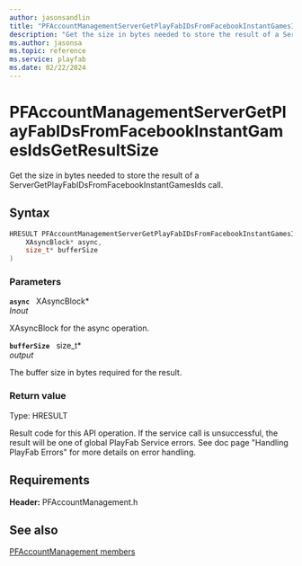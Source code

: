 ```yaml
---
author: jasonsandlin
title: "PFAccountManagementServerGetPlayFabIDsFromFacebookInstantGamesIdsGetResultSize"
description: "Get the size in bytes needed to store the result of a ServerGetPlayFabIDsFromFacebookInstantGamesIds call."
ms.author: jasonsa
ms.topic: reference
ms.service: playfab
ms.date: 02/22/2024
---
```


# PFAccountManagementServerGetPlayFabIDsFromFacebookInstantGamesIdsGetResultSize  

Get the size in bytes needed to store the result of a ServerGetPlayFabIDsFromFacebookInstantGamesIds call.  

## Syntax  
  
```cpp
HRESULT PFAccountManagementServerGetPlayFabIDsFromFacebookInstantGamesIdsGetResultSize(  
    XAsyncBlock* async,  
    size_t* bufferSize  
)  
```  
  
### Parameters  
  
**`async`** &nbsp; XAsyncBlock*  
*_Inout_*  
  
XAsyncBlock for the async operation.  
  
**`bufferSize`** &nbsp; size_t*  
*output*  
  
The buffer size in bytes required for the result.  
  
  
### Return value
Type: HRESULT
  
Result code for this API operation. If the service call is unsuccessful, the result will be one of global PlayFab Service errors. See doc page "Handling PlayFab Errors" for more details on error handling.
  
  
## Requirements  
  
**Header:** PFAccountManagement.h
  
## See also  
[PFAccountManagement members](../pfaccountmanagement_members.md)  

  
  
